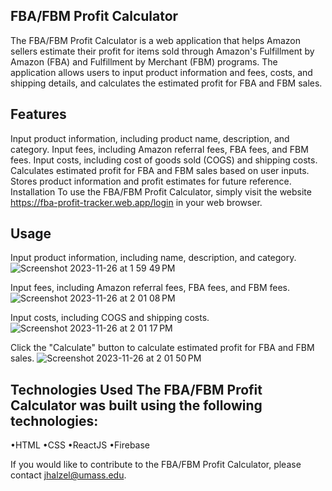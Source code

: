 FBA/FBM Profit Calculator
-------------------------

The FBA/FBM Profit Calculator is a web application that helps Amazon sellers estimate their profit for items sold through Amazon's Fulfillment by Amazon (FBA) and Fulfillment by Merchant (FBM) programs. The application allows users to input product information and fees, costs, and shipping details, and calculates the estimated profit for FBA and FBM sales.

Features
--------

Input product information, including product name, description, and category.
Input fees, including Amazon referral fees, FBA fees, and FBM fees.
Input costs, including cost of goods sold (COGS) and shipping costs.
Calculates estimated profit for FBA and FBM sales based on user inputs.
Stores product information and profit estimates for future reference.
Installation
To use the FBA/FBM Profit Calculator, simply visit the website https://fba-profit-tracker.web.app/login in your web browser.

Usage
-----
Input product information, including name, description, and category.
![Screenshot 2023-11-26 at 1 59 49 PM](https://github.com/jhalzel/Amazon-Seller-Profit-Calculator/assets/53026637/78a8eabe-e106-4e32-8444-055dd592726b)


Input fees, including Amazon referral fees, FBA fees, and FBM fees.
![Screenshot 2023-11-26 at 2 01 08 PM](https://github.com/jhalzel/Amazon-Seller-Profit-Calculator/assets/53026637/c0342e51-97e9-4f99-9fa2-93d5532f8f09)


Input costs, including COGS and shipping costs.
![Screenshot 2023-11-26 at 2 01 17 PM](https://github.com/jhalzel/Amazon-Seller-Profit-Calculator/assets/53026637/c9c0b22d-b024-4bb0-90ab-73b7b0327de5)


Click the "Calculate" button to calculate estimated profit for FBA and FBM sales.
![Screenshot 2023-11-26 at 2 01 50 PM](https://github.com/jhalzel/Amazon-Seller-Profit-Calculator/assets/53026637/d0866b6b-dcf1-415e-8284-5c97cb39b146)



Technologies Used
The FBA/FBM Profit Calculator was built using the following technologies:
-------------------------------------------------------------------------

•HTML
•CSS
•ReactJS
•Firebase

If you would like to contribute to the FBA/FBM Profit Calculator, please contact jhalzel@umass.edu.
